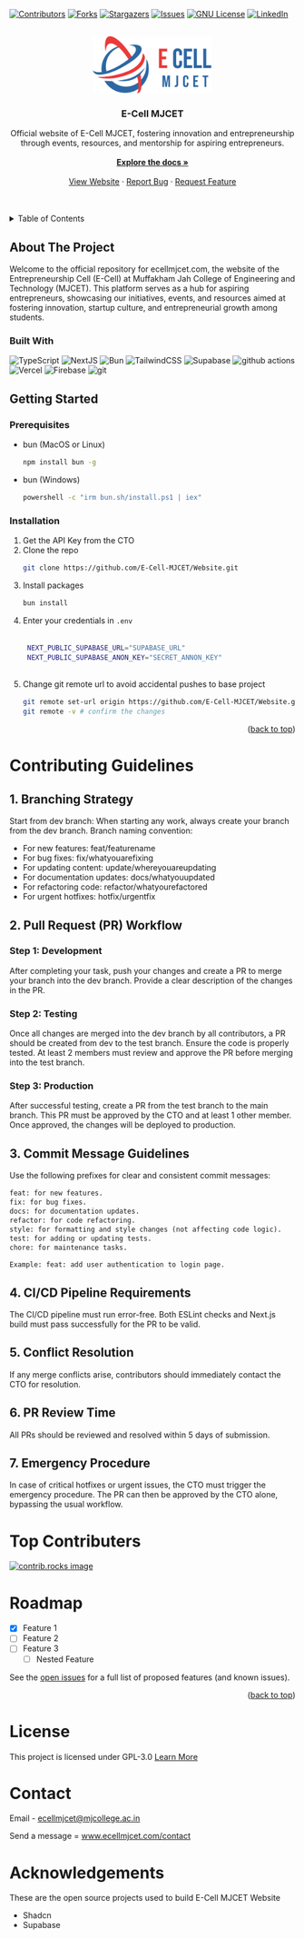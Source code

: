 
[![Contributors][contributors-shield]][contributors-url]
[![Forks][forks-shield]][forks-url]
[![Stargazers][stars-shield]][stars-url]
[![Issues][issues-shield]][issues-url]
[![GNU License][license-shield]][license-url]
[![LinkedIn][linkedin-shield]][linkedin-url]

<br />
<div align="center">
  <a href="https://github.com/othneildrew/Best-README-Template">
    <img src="public/assets/Logo/logo-big-colour.png" alt="Logo" height=100>
  </a>

  <h3 align="center">E-Cell MJCET</h3>

  <p align="center">
	  Official website of E-Cell MJCET, fostering innovation and entrepreneurship through events, resources, and mentorship for aspiring entrepreneurs.
    <br />
    <br />
    <a href="#getting-started"><strong>Explore the docs »</strong></a>
    <br />
    <br />
    <a href="https://ecellmjcet.com">View Website</a>
    ·
    <a href="https://github.com/E-Cell-MJCET/Website/blob/main/.github/ISSUE_TEMPLATE/bug_report.md">Report Bug</a>
    ·
    <a href="https://github.com/E-Cell-MJCET/Website/blob/main/.github/ISSUE_TEMPLATE/feature_request.md">Request Feature</a>
  </p>
</div>

<br />
<br />

<details>
  <summary>Table of Contents</summary>
  <ol>
    <li>
      <a href="#about-the-project">About The Project</a>
      <ul>
        <li><a href="#built-with">Built With</a></li>
      </ul>
    </li>
    <li>
      <a href="#getting-started">Getting Started</a>
      <ul>
        <li><a href="#prerequisites">Prerequisites</a></li>
        <li><a href="#installation">Installation</a></li>
      </ul>
    </li>
    <li><a href="#contributing-guidelines">Contributing</a></li>
    <li><a href="#top-contributers">Top Contributers<a/></li>
    <li><a href="#roadmap">Roadmap</a></li>
    <li><a href="#license">License</a></li>
    <li><a href="#contact">Contact</a></li>
    <li><a href="#acknowledgments">Acknowledgments</a></li>
  </ol>
</details>



## About The Project


Welcome to the official repository for ecellmjcet.com, the website of the Entrepreneurship Cell (E-Cell) at Muffakham Jah College of Engineering and Technology (MJCET). This platform serves as a hub for aspiring entrepreneurs, showcasing our initiatives, events, and resources aimed at fostering innovation, startup culture, and entrepreneurial growth among students.


### Built With


<div>
  <p>
    <img alt="TypeScript" src="https://img.shields.io/badge/-TypeScript-007ACC?style=flat-square&logo=typescript&logoColor=white" />
    <img alt="NextJS" src="https://img.shields.io/badge/-NextJS-000000?style=flat-square&logo=nextdotjs&logoColor=white" />
    <img alt="Bun" src="https://img.shields.io/badge/-Bun.js-000000?style=flat-square&logo=bun&logoColor=white" />
    <img alt="TailwindCSS" src="https://img.shields.io/badge/-Tailwind CSS-06B6D4?style=flat-square&logo=tailwindcss&logoColor=white" />
    <img alt="Supabase" src="https://img.shields.io/badge/-Supabase-3FCF8E?style=flat-square&logo=supabase&logoColor=white" />
    <img alt="github actions" src="https://img.shields.io/badge/-Github_Actions-2088FF?style=flat-square&logo=github-actions&logoColor=white" />
    <img alt="Vercel" src="https://img.shields.io/badge/-Vercel-000000?style=flat-square&logo=vercel&logoColor=white" />
    <img alt="Firebase" src="https://img.shields.io/badge/-Firebase-DD2C00?style=flat-square&logo=firebase&logoColor=white" />
    <img alt="git" src="https://img.shields.io/badge/-Git-F05032?style=flat-square&logo=git&logoColor=white" />
  </p>
</div>
	
	


## Getting Started
### Prerequisites


* bun (MacOS or Linux)
  ```sh
  npm install bun -g
  ```

* bun (Windows)
  ```sh
  powershell -c "irm bun.sh/install.ps1 | iex"
  ```

### Installation


1. Get the API Key from the CTO
2. Clone the repo
   ```sh
   git clone https://github.com/E-Cell-MJCET/Website.git
   ```
3. Install  packages
   ```sh
   bun install
   ```
4. Enter your credentials in `.env`
   ```sh
   
    NEXT_PUBLIC_SUPABASE_URL="SUPABASE_URL"
    NEXT_PUBLIC_SUPABASE_ANON_KEY="SECRET_ANNON_KEY"
            
   ```
5. Change git remote url to avoid accidental pushes to base project
   ```sh
   git remote set-url origin https://github.com/E-Cell-MJCET/Website.git
   git remote -v # confirm the changes
   ```

<p align="right">(<a href="#readme-top">back to top</a>)</p>

# Contributing Guidelines

## 1. Branching Strategy
Start from dev branch: When starting any work, always create your branch from the dev branch.
Branch naming convention:
* For new features: feat/featurename
* For bug fixes: fix/whatyouarefixing
* For updating content: update/whereyouareupdating
* For documentation updates: docs/whatyouupdated
* For refactoring code: refactor/whatyourefactored
* For urgent hotfixes: hotfix/urgentfix

## 2. Pull Request (PR) Workflow
### Step 1: Development
After completing your task, push your changes and create a PR to merge your branch into the dev branch.
Provide a clear description of the changes in the PR.
### Step 2: Testing
Once all changes are merged into the dev branch by all contributors, a PR should be created from dev to the test branch.
Ensure the code is properly tested.
At least 2 members must review and approve the PR before merging into the test branch.
### Step 3: Production
After successful testing, create a PR from the test branch to the main branch.
This PR must be approved by the CTO and at least 1 other member.
Once approved, the changes will be deployed to production.
## 3. Commit Message Guidelines
Use the following prefixes for clear and consistent commit messages:

```
feat: for new features.
fix: for bug fixes.
docs: for documentation updates.
refactor: for code refactoring.
style: for formatting and style changes (not affecting code logic).
test: for adding or updating tests.
chore: for maintenance tasks.
```
```
Example: feat: add user authentication to login page.
```
## 4. CI/CD Pipeline Requirements
The CI/CD pipeline must run error-free.
Both ESLint checks and Next.js build must pass successfully for the PR to be valid.
## 5. Conflict Resolution
If any merge conflicts arise, contributors should immediately contact the CTO for resolution.
## 6. PR Review Time
All PRs should be reviewed and resolved within 5 days of submission.
## 7. Emergency Procedure
In case of critical hotfixes or urgent issues, the CTO must trigger the emergency procedure.
The PR can then be approved by the CTO alone, bypassing the usual workflow.


# Top Contributers
<a href="https://github.com/E-Cell-MJCET/Website/graphs/contributors">
  <img src="https://contrib.rocks/image?repo=E-Cell-MJCET/website" alt="contrib.rocks image" />
</a>

<!-- ROADMAP -->
# Roadmap

- [X] Feature 1
- [ ] Feature 2
- [ ] Feature 3
    - [ ] Nested Feature

See the [open issues](https://github.com/github_username/repo_name/issues) for a full list of proposed features (and known issues).

<p align="right">(<a href="#readme-top">back to top</a>)</p>

# License

This project is licensed under GPL-3.0 <a href="https://github.com/E-Cell-MJCET/Website/blob/main/LICENSE">Learn More</a>

# Contact

Email - ecellmjcet@mjcollege.ac.in

Send a message = www.ecellmjcet.com/contact


# Acknowledgements

These are the open source projects used to build E-Cell MJCET Website
* Shadcn
* Supabase


<!--Markdown Links-->

[contributors-shield]: https://img.shields.io/github/contributors/E-Cell-MJCET/Website.svg?style=for-the-badge
[contributors-url]: https://github.com/E-Cell-MJCET/Website/graphs/contributors
[forks-shield]: https://img.shields.io/github/forks/E-Cell-MJCET/Website.svg?style=for-the-badge
[forks-url]: https://github.com/E-Cell-MJCET/Website/network/members
[stars-shield]: https://img.shields.io/github/stars/E-Cell-MJCET/Website.svg?style=for-the-badge
[stars-url]: https://github.com/E-Cell-MJCET/Website/stargazers
[issues-shield]: https://img.shields.io/github/issues/E-Cell-MJCET/Website.svg?style=for-the-badge
[issues-url]: https://github.com/E-Cell-MJCET/Website/issues
[license-shield]: https://img.shields.io/github/license/E-Cell-MJCET/Website.svg?style=for-the-badge
[license-url]: https://github.com/E-Cell-MJCET/Website/blob/master/LICENSE.txt
[linkedin-shield]: https://img.shields.io/badge/-LinkedIn-black.svg?style=for-the-badge&logo=linkedin&colorB=555
[linkedin-url]: https://www.linkedin.com/company/e-cell-mjcet/
